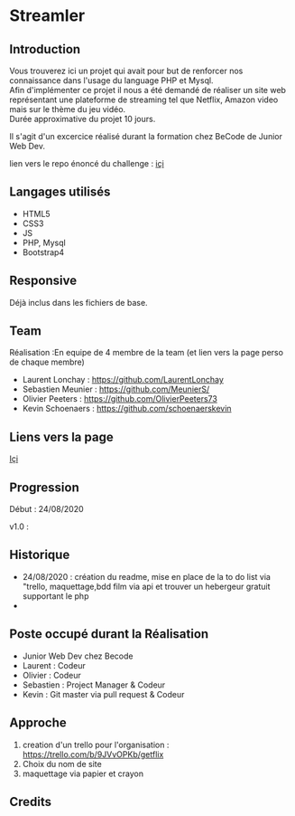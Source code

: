 # Streamler


## Introduction

Vous trouverez ici un projet qui avait pour but de renforcer nos connaissance dans l'usage du language PHP et Mysql.  
Afin d'implémenter ce projet il nous a été demandé de réaliser un site web représentant une plateforme de streaming tel que Netflix, Amazon video mais sur le thème du jeu vidéo.  
Durée approximative du projet 10 jours.

Il s'agit d'un excercice réalisé durant la formation chez BeCode de Junior Web Dev.  

lien vers le repo énoncé du challenge : [içi](https://github.com/becodeorg/BXL-Swartz-3-21/blob/master/06-PHP/getflix_project.md)

## Langages utilisés

+ HTML5
+ CSS3  
+ JS
+ PHP, Mysql
+ Bootstrap4

## Responsive

Déjà inclus dans les fichiers de base.

## Team

Réalisation :En equipe de 4 
 membre de la team (et lien vers la page perso de chaque membre)  
+ Laurent Lonchay : https://github.com/LaurentLonchay  
+ Sebastien Meunier : https://github.com/MeunierS/  
+ Olivier Peeters : https://github.com/OlivierPeeters73  
+ Kevin Schoenaers : https://github.com/schoenaerskevin

## Liens vers la page  

[Içi](https://github.com/becodeorg/BXL-Swartz-3-21/blob/master/06-PHP/getflix_project.md)  

## Progression

Début : 24/08/2020

v1.0 :   

## Historique

+ 24/08/2020  : création du readme, mise en place de la to do list via "trello, maquettage,bdd film via api et trouver un hebergeur gratuit supportant le php
+ 


## Poste occupé durant la Réalisation

+ Junior Web Dev chez Becode  
+ Laurent : Codeur
+ Olivier :  Codeur
+ Sebastien : Project Manager & Codeur
+ Kevin : Git master via pull request & Codeur

## Approche

1) creation d'un trello pour l'organisation : https://trello.com/b/9JVvOPKb/getflix
2) Choix du nom de site
3) maquettage via papier et crayon



## Credits
